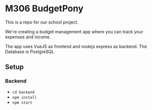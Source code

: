 # M306 BudgetPony

This is a repo for our school project.

We're creating a budget management app where you can track your expenses and income.

The app uses VueJS as frontend and nodejs express as backend. The Database is PostgreSQL

## Setup

### Backend

- `cd backend`
- `npm install`
- `npm start`
